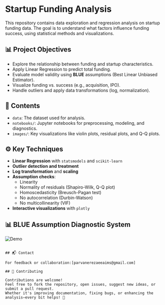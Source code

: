 # Startup Funding Analysis

This repository contains data exploration and regression analysis on startup funding data. The goal is to understand what factors influence funding success, using statistical methods and visualizations.

## 📊 Project Objectives

- Explore the relationship between funding and startup characteristics.
- Apply Linear Regression to predict total funding.
- Evaluate model validity using **BLUE** assumptions (Best Linear Unbiased Estimator).
- Visualize funding vs. success (e.g., acquisition, IPO).
- Handle outliers and apply data transformations (log, normalization).

## 📁 Contents

- `data`: The dataset used for analysis.
- `notebooks/`: Jupyter notebooks for preprocessing, modeling, and diagnostics.
- `images/`: Key visualizations like violin plots, residual plots, and Q-Q plots.


## ⚙️ Key Techniques

- **Linear Regression** with `statsmodels` and `scikit-learn`
- **Outlier detection and treatment**
- **Log transformation** and **scaling**
- **Assumption checks**:
  - Linearity
  - Normality of residuals (Shapiro-Wilk, Q-Q plot)
  - Homoscedasticity (Breusch-Pagan test)
  - No autocorrelation (Durbin-Watson)
  - No multicollinearity (VIF)
- **Interactive visualizations** with `plotly`

## 📊 BLUE Assumption Diagnostic System

![Demo](images/App.gif)
```

## 📬 Contact

For feedback or collaboration:[parvanerezaeeaims@gmail.com]

## 🤝 Contributing

Contributions are welcome!  
Feel free to fork the repository, open issues, suggest new ideas, or submit a pull request.  
Whether it's improving documentation, fixing bugs, or enhancing the analysis—every bit helps! 🚀

